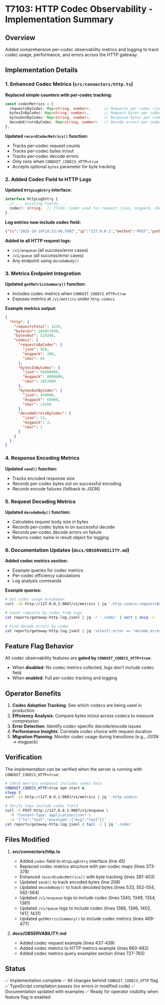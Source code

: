 # T7103: HTTP Codec Observability - Implementation Summary

## Overview
Added comprehensive per-codec observability metrics and logging to track codec usage, performance, and errors across the HTTP gateway.

## Implementation Details

### 1. Enhanced Codec Metrics (`src/connectors/http.ts`)

**Replaced simple counters with per-codec tracking:**
```typescript
const codecMetrics = {
  requestsByCodec: Map<string, number>,      // Requests per codec (json, msgpack, cbor)
  bytesInByCodec: Map<string, number>,       // Request bytes per codec
  bytesOutByCodec: Map<string, number>,      // Response bytes per codec
  decodeErrorsByCodec: Map<string, number>   // Decode errors per codec
};
```

**Updated `recordCodecMetrics()` function:**
- Tracks per-codec request counts
- Tracks per-codec bytes in/out
- Tracks per-codec decode errors
- Only runs when `CONDUIT_CODECS_HTTP=true`
- Accepts optional `bytes` parameter for byte tracking

### 2. Added Codec Field to HTTP Logs

**Updated `HttpLogEntry` interface:**
```typescript
interface HttpLogEntry {
  // ... existing fields ...
  codec?: string;  // T7103: Codec used for request (json, msgpack, cbor)
}
```

**Log entries now include codec field:**
```json
{"ts":"2025-10-19T14:23:49.789Z","ip":"127.0.0.1","method":"POST","path":"/v1/enqueue","bytes":512,"status":200,"durMs":8,"codec":"msgpack"}
```

**Added to all HTTP request logs:**
- `/v1/enqueue` (all success/error cases)
- `/v1/queue` (all success/error cases)
- Any endpoint using `decodeBody()`

### 3. Metrics Endpoint Integration

**Updated `getMetricsSummary()` function:**
- Includes codec metrics when `CONDUIT_CODECS_HTTP=true`
- Exposes metrics at `/v1/metrics` under `http.codecs`

**Example metrics output:**
```json
{
  "http": {
    "requestsTotal": 1234,
    "bytesIn": 104857600,
    "bytesOut": 524288,
    "codecs": {
      "requestsByCodec": {
        "json": 950,
        "msgpack": 200,
        "cbor": 84
      },
      "bytesInByCodec": {
        "json": 95000000,
        "msgpack": 8000000,
        "cbor": 1857600
      },
      "bytesOutByCodec": {
        "json": 450000,
        "msgpack": 60000,
        "cbor": 14288
      },
      "decodeErrorsByCodec": {
        "json": 12,
        "msgpack": 3,
        "cbor": 1
      }
    }
  }
}
```

### 4. Response Encoding Metrics

**Updated `send()` function:**
- Tracks encoded response size
- Records per-codec bytes out on successful encoding
- Records encode failures (fallback to JSON)

### 5. Request Decoding Metrics

**Updated `decodeBody()` function:**
- Calculates request body size in bytes
- Records per-codec bytes in on successful decode
- Records per-codec decode errors on failure
- Returns codec name in result object for logging

### 6. Documentation Updates (`docs/OBSERVABILITY.md`)

**Added codec metrics section:**
- Example queries for codec metrics
- Per-codec efficiency calculations
- Log analysis commands

**Example queries:**
```bash
# Get codec usage breakdown
curl -sS http://127.0.0.1:9087/v1/metrics | jq '.http.codecs.requestsByCodec'

# Count requests by codec from logs
cat reports/gateway-http.log.jsonl | jq -r '.codec' | sort | uniq -c

# Find decode errors by codec
cat reports/gateway-http.log.jsonl | jq 'select(.error == "decode_error") | {codec, error, path}'
```

## Feature Flag Behavior

All codec observability features are **gated by `CONDUIT_CODECS_HTTP=true`**:
- When **disabled**: No codec metrics collected, logs don't include codec field
- When **enabled**: Full per-codec tracking and logging

## Operator Benefits

1. **Codec Adoption Tracking**: See which codecs are being used in production
2. **Efficiency Analysis**: Compare bytes in/out across codecs to measure compression
3. **Error Detection**: Identify codec-specific decode/encode issues
4. **Performance Insights**: Correlate codec choice with request duration
5. **Migration Planning**: Monitor codec usage during transitions (e.g., JSON → msgpack)

## Verification

The implementation can be verified when the server is running with `CONDUIT_CODECS_HTTP=true`:

```bash
# Check metrics endpoint includes codec data
CONDUIT_CODECS_HTTP=true npm start &
sleep 2
curl -sS http://127.0.0.1:9087/v1/metrics | jq '.http.codecs'

# Verify logs include codec field
curl -X POST http://127.0.0.1:9087/v1/enqueue \
  -H "Content-Type: application/json" \
  -d '{"to":"test","envelope":{"msg":"test"}}'
cat reports/gateway-http.log.jsonl | tail -1 | jq '.codec'
```

## Files Modified

1. **src/connectors/http.ts**
   - Added `codec` field to `HttpLogEntry` interface (line 45)
   - Replaced codec metrics structure with per-codec maps (lines 373-378)
   - Enhanced `recordCodecMetrics()` with byte tracking (lines 381-403)
   - Updated `send()` to track encoded bytes (line 208)
   - Updated `decodeBody()` to track decoded bytes (lines 533, 552-554, 562-564)
   - Updated `/v1/enqueue` logs to include codec (lines 1340, 1349, 1354, 1361)
   - Updated `/v1/queue` logs to include codec (lines 1386, 1396, 1402, 1417, 1431)
   - Updated `getMetricsSummary()` to include codec metrics (lines 469-477)

2. **docs/OBSERVABILITY.md**
   - Added codec request example (lines 437-439)
   - Added codec metrics to HTTP metrics example (lines 660-682)
   - Added codec metrics query examples section (lines 727-765)

## Status

✅ Implementation complete
✅ All changes behind `CONDUIT_CODECS_HTTP` flag
✅ TypeScript compilation passes (no errors in modified code)
✅ Documentation updated with examples
✅ Ready for operator visibility when feature flag is enabled
